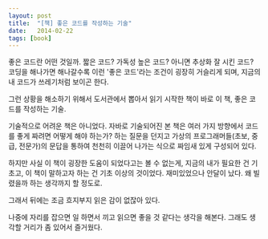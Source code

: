 ```yaml
---
layout: post
title:  "[책] 좋은 코드를 작성하는 기술"
date:   2014-02-22
tags: [book]
---
```


좋은 코드란 어떤 것일까. 짧은 코드? 가독성 높은 코드? 아니면 추상화 잘 시킨 코드? 코딩을 해나가면 해나갈수록 이런 '좋은 코드'라는 조건이 굉장히 거슬리게 되며, 지금의 내 코드가 쓰레기처럼 보이곤 한다. 

  그런 상황을 해소하기 위해서 도서관에서 뽑아서 읽기 시작한 책이 바로 이 책, 좋은 코드를 작성하는 기술. 

  기술적으로 어려운 책은 아니었다. 자바로 기술되어진 본 책은 여러 가지 방향에서 코드를 좋게 짜려면 어떻게 해야 하는가? 하는 질문을 던지고 가상의 프로그래머들(초보, 중급, 전문가)의 문답을 통하여 천천히 이끌어 나가는 식으로 짜임새 있게 구성되어 있다. 

  하지만 사실 이 책이 굉장한 도움이 되었다고는 볼 수 없는게, 지금의 내가 필요한 건 기초고, 이 책이 말하고자 하는 건 기초 이상의 것이었다. 재미있었으나 안달이 났다. 왜 빌렸을까 하는 생각까지 할 정도로. 

  그래서 뒤에는 조금 흐지부지 읽은 감이 없잖아 있다. 

  나중에 자리를 잡으면 일 하면서 끼고 읽으면 좋을 것 같다는 생각을 해본다. 그래도 생각할 거리가 좀 있어서 즐거웠다.